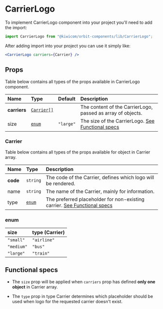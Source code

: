 # CarrierLogo
To implement CarrierLogo component into your project you'll need to add the import:
```jsx
import CarrierLogo from "@kiwicom/orbit-components/lib/CarrierLogo";
```
After adding import into your project you can use it simply like:
```jsx
<CarrierLogo carriers={Carrier} />
```
## Props
Table below contains all types of the props available in CarrierLogo component.

| Name          | Type                             | Default         | Description                      |
| :------------ | :------------------------------- | :-------------- | :------------------------------- |
| **carriers**  | [`Carrier[]`](#carrier)          |                 | The content of the CarrierLogo, passed as array of objects.
| size          | [`enum`](#enum)                  | `"large"`       | The size of the CarrierLogo. [See Functional specs](#functional-specs)

### Carrier
Table below contains all types of the props available for object in Carrier array.

| Name     | Type             | Description                      |
| :------- | :--------------- | :------------------------------- |
| **code** | `string`         | The code of the Carrier, defines which logo will be rendered.
| name     | `string`         | The name of the Carrier, mainly for information.
| type     | [`enum`](#enum)  | The preferred placeholder for non-existing carrier. [See Functional specs](#functional-specs)

### enum

| size       | type (Carrier) |
| :--------- | :------------- | 
| `"small"`  | `"airline"`    |
| `"medium"` | `"bus"`        |
| `"large"`  | `"train"`      |

## Functional specs
* The `size` prop will be applied when `carriers` prop has defined **only one object** in Carrier array.

* The `type` prop in type Carrier determines which placeholder should be used when logo for the requested carrier doesn't exist.
